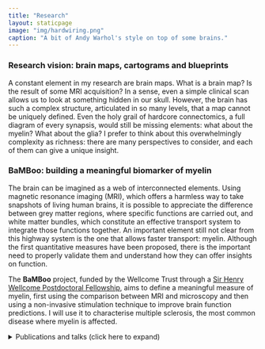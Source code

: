 ```yaml
---
title: "Research"
layout: staticpage
image: "img/hardwiring.png"
caption: "A bit of Andy Warhol's style on top of some brains."
---
```


### Research vision: brain maps, cartograms and blueprints

A constant element in my research are brain maps. What is a brain map? Is the result of some MRI acquisition? In a sense, even a simple clinical scan allows us to look at something hidden in our skull. However, the brain has such a complex structure, articulated in so many levels, that a map cannot be uniquely defined. Even the holy grail of hardcore connectomics, a full diagram of every synapsis, would still be missing elements: what about the myelin? What about the glia? I prefer to think about this overwhelmingly complexity as richness: there are many perspectives to consider, and each of them can give a unique insight. 

### BaMBoo: building a meaningful biomarker of myelin

The brain can be imagined as a web of interconnected elements. Using magnetic resonance imaging (MRI), which offers a harmless way to take snapshots of living human brains, it is possible to appreciate the difference between grey matter regions, where specific functions are carried out, and white matter bundles, which constitute an effective transport system to integrate those
functions together. An important element still not clear from this highway system is the one that allows faster transport: myelin. Although the first quantitative measures have been proposed, there is the important need to properly validate them and understand how they can offer insights on function.

The **BaMBoo** project, funded by the Wellcome Trust through a [Sir Henry Wellcome Postdoctoral Fellowship](https://wellcome.org/grant-funding/people-and-projects/grants-awarded/bamboo-building-meaningful-biomarker-myelin), aims to define a meaningful measure of myelin, first using the comparison between MRI and microscopy and then using a non-invasive stimulation technique to improve brain function predictions. I will use it to characterise multiple sclerosis, the most common disease where myelin is affected.


<details>
<summary>Publications and talks (click here to expand)</summary>

My list of publications is also available on my [Google Scholar profile](https://scholar.google.com/citations?user=raI97kYAAAAJ&hl=it).

### Preprints

E Levitis, CD Gould van Praag, R Gau, S Heunis, E DuPre, G Kiar, K Bottenhorn, T Glatard, A Nikolaidis, K Whitaker, S Afyouni E Alonso-Ortiz, S Appelhoff, A Arnatkeviciute, SM Atay, T Auer, G Baracchini, J Bayer, M Beauvais, J Bijsterbosch, I Bilgin, S Bollmann, S Bollmann, R Botvinik-Nezer, MG Bright, VD Calhoun, X Chen, S Chopra, H Chuan-Peng, T Close, S Cookson, C Craddock, A De La Vega, B De Leener, DV Demeter, P Di Maio, EW Dickie SB Eickhoff, O Esteban, K Finc, M Frigo, S Ganesan, M Ganz, KG Garner, EA Garza-Villarreal, G Gonzalez-Escamilla, R Goswami, JD Griffiths, T Grootswagers, S Guay, O Guest, DA Handwerker, P Herholz, K Heuer, DC Huijser, V Iacovella, M Joseph, A Karakuzu, D Keator, X Kobeleva, M Kumar, AR Laird, LJ Larson-Prior, A Lautarescu, A Lazari, J Haitz, L Gorroño, XY Li, J Lv, **M Mancini**, et al. (2021) Centering inclusivity in the design of online conferences. *PsyArXiv* - <https://doi.org/10.31234/osf.io/vj5tu>

R Gau, S Noble, K Heuer, K Bottenhorn, IP Bilgin, YF Yang, J Huntenburg, JMM Bayer, R Bethlehem, SA Rhoads, C Vogelbacher, V Borghesani, E Levitis, HT Wang, S Van Den Bossche, X Kobeleva, JHL Gorroño, S Guay, MS Atay, GP Varoquaux, D Huijser, M Sandström, P Herholz, SA Nastase, AP Badhwar, G Dumas, S Schwab, S Moia, M Dayan, Y Bassil, PP Brooks, **M Mancini**, et al. (2021) Brainhack: developing a culture of open, inclusive, community-driven neuroscience. *PsyArXiv* - <https://doi.org/10.31234/osf.io/rytjq>

KG Schilling, F Rheault, L Petit, CB Hansen, Vi Nath, FC Yeh, G Girard, M Barakovic, J Rafael-Patino, T Yu, E Fischi-Gomez, M Pizzolato, M Ocampo-Pineda, S Schiavi, EJ Canales-Rodríguez, A Daducci, C Granziera, G Innocenti, JP Thiran, L Mancini, S Wastling, S Cocozza, M Petracca, G Pontillo, **M Mancini**, et al. (2020) Tractography dissection variability: what happens when 42 groups dissect 14 white matter bundles on the same dataset? *bioRxiv* - <https://doi.org/10.1101/2020.10.07.321083>


### Journal Papers

T Carandini, **M Mancini**, I Bogdan, CL Rae, AW Barritt, A Sethi, N Harrison, W Rashid, E Scarpini, D Galimberti, M Bozzali, M Cercignani (2021) Disruption of brainstem monoaminergic fibre tracts in multiple sclerosis as a putative mechanism for cognitive fatigue: a fixel-based analysis. *NeuroImage: Clinical*, 30: 102587 - <https://doi.org/10.1016/j.nicl.2021.102587>

T Boshkovski, L Kocarev, J Cohen-Adad, B Misic, S Lehéricy, N Stikov, **M Mancini** (2020) The R1-weighted connectome: complementing brain networks with a myelin-sensitive measure. *Network Neuroscience*, in press - <https://doi.org/10.1162/netn_a_00179>

**M Mancini**, A Karakuzu, J Cohen-Adad, M Cercignani, T Nichols, N Stikov (2020) An interactive meta-analysis of MRI biomarkers of myelin. *Elife*, 9: e61523 - <https://doi.org/10.7554/eLife.61523>

**M Mancini**, A Casamitjana, L Peter, E Robinson, S Crampsie, DL Thomas, JL Holton, Z Jaunmuktane, JE Iglesias (2020) A multimodal computational pipeline for 3D histology of the human brain. *Scientific Reports*, 10: 13839 - <https://doi.org/10.1038/s41598-020-69163-z>

J Koenig, B Abler, I Agartz, T Åkerstedt, OA Andreassen, M Anthony, K Bertsch, RC Brown, R Brunner, L Carnevali, H Critchley, KR Cullen, EJC de Geus, I Dziobek, H Fischer, H Flor, M Gaebler, PJ Gianaros, MJ Giummarra, S Greening, S Guendelman, J Heathers, SC Herpertz, MX Hu, S Jentschke, M Kaess, T Kaufmann, B Klimes-Dougan, S Koelsch, M Krauch, D Kumral, F Lamers, TH Lee, M Lekander, F Lin, M Lotze, E Makovac, **M Mancini**, et al. (2020) Cortical Thickness and Resting State Cardiac Function Across the Lifespan: A Cross-Sectional Pooled Mega Analysis. *Psychophysiology*, in press - <https://doi.org/10.1111/psyp.13688>

L Serra, M Bruschini, C Di Domenico, **M Mancini**, G Bechi Gabrielli, S Bonarota, C Caltagirone, M Cercignani, C Marra, M Bozzali (2020) Behavioral psychological symptoms of dementia and functional connectivity changes: a network-based study. *Neurobiology of Aging*, 94: 196-206 - <https://doi.org/10.1016/j.neurobiolaging.2020.06.009>

A Zugman, A Harrewijn, EM Cardinale, H Zwiebel, GF Freitag, KE Werwath, JM Bas‐Hoogendam, NA Groenewold, M Aghajani, K Hilbert, N Cardoner, D Porta‐Casteràs, S Gosnell, R Salas, KS Blair, JR Blair, MZ Hammoud, M Milad, K Burkhouse, KL Phan, HK Schroeder, JR Strawn, K Beesdo‐Baum, SI Thomopoulos, HJ Grabe, S Van der Auwera, K Wittfeld, JA Nielsen, R Buckner, JW Smoller, B Mwangi, JC Soares, MJ Wu, GB Zunta‐Soares, AP Jackowski, PM Pan, GA Salum, M Assaf, GJ Diefenbach, P Brambilla, E Maggioni, D Hofmann, T Straube, C Andreescu, R Berta, E Tamburo, R Price, GG Manfro, HD Critchley, E Makovac, **M Mancini**, et al. (2020) Mega‐analysis methods in ENIGMA: The experience of the generalized anxiety disorder working group. *Human Brain Mapping*, in press - <https://doi.org/10.1002/hbm.25096>

**M Mancini**, SB Vos, VN Vakharia, AG O'Keeffee, K Trimmel, F Barkhof, C Dorfer, S Soman, GW Winston, C Wu et al. (2019) Automated fiber tract reconstruction for surgery planning: Extensive validation in language-related white matter tracts. *NeuroImage: Clinical*, 23: 101883 - <https://doi.org/10.1016/j.nicl.2019.101883>
 
SC de Lange, LH Scholtens, LH van den Berg, MP Boks, M Bozzali, W Cahn, U Dannlowski, S Durston, E Geuze, NEM van Haren, MHJ Hillegers, K Koch, MA Jurado, **M Mancini**, et al. (2019) Shared vulnerability for connectome alterations across psychiatric and neurological brain disorders. *Nature Human Behaviour*, 3: 988–998 - <https://doi.org/10.1038/s41562-019-0659-6>

M Galovic, I Baudracco, E Wright-Goff, G Pillajo, P Nachev, B Wandschneider, F Woermann, P Thompson, S Baxendale, AW McEvoy, M Nowell, **M Mancini** et al. (2019) Association of Piriform Cortex Resection With Surgical Outcomes in Patients With Temporal Lobe Epilepsy. *JAMA Neurology*, 76(6): 690-700 - <https://doi.org/10.1001/jamaneurol.2019.0204>

L Carnevali, **M Mancini**, J Koenig, E Makovac, D R Watson, F Meeten, HD Critchley, C Ottaviani (2019) Cortical morphometric predictors of autonomic dysfunction in generalized anxiety disorder. *Autonomic Neuroscience*, 217: 41-48 - <https://doi.org/10.1016/j.autneu.2019.01.001>

E Makovac, **M Mancini**, S Fagioli, DR Watson, F Meeten, CL Rae, HD Critchley, C Ottaviani (2019) Network abnormalities in generalized anxiety pervade beyond the amygdala-pre-frontal cortex circuit: Insights from graph theory. *Psychiatry Research: Neuroimaging*, 281: 107-116 - <https://doi.org/10.1016/j.pscychresns.2018.09.006>

**M Mancini**, M Cercignani (2018) Network models in neuroimaging: a survey of multimodal applications. *Fundamenta Informaticae*, 163(1): 63-91 - <https://doi.org/10.3233/FI-2018-1732>

G Koch, S Bonnì, MC Pellicciari, EP Casula, **M Mancini**, R Esposito, V Ponzo, S Picazio, F Di Lorenzo, L Serra, et al. (2018) Transcranial magnetic stimulation of the precuneus enhances memory and neural activity in prodromal Alzheimer's disease. *NeuroImage*, 169: 302-311 - <https://doi.org/10.1016/j.neuroimage.2017.12.048>

E Makovac, SN Garfinkel, A Bassi, B Basile, E Macaluso, M Cercignani, E Mattei, **M Mancini**, D Agalliu, P Cortelli, et al. (2018) Fear processing is differentially affected by lateralized stimulation of carotid baroreceptors. *Cortex*, 99: 200-212 - <https://doi.org/10.1016/j.cortex.2017.07.002>

MC Pellicciari, S Bonnì, V Ponzo, AM Cinnera, **M Mancini**, EP Casula, F Sallustio, S Paolucci, C Caltagirone, G Koch (2018) Dynamic reorganization of TMS-evoked activity in subcortical stroke patients. *NeuroImage*, 175: 365-378 – <https://doi.org/10.1016/j.neuroimage.2018.04.011>

**M Mancini**, G Giulietti, N Dowell, B Spanò, N Harrison, M Bozzali, M Cercignani (2018) Introducing axonal myelination in connectomics: A preliminary analysis of g-ratio distribution in healthy subjects. *NeuroImage*, 182: 351-359 - <https://doi.org/10.1016/j.neuroimage.2017.09.018>

**M Mancini**, C Mastropasqua, S Bonnì, V Ponzo, M Cercignani, S Conforto, G Koch, M Bozzali (2017) Theta Burst Stimulation of the Precuneus Modulates Resting State Connectivity in the Left Temporal Pole. *Brain Topography*, 30(3): 312-319 - <https://doi.org/10.1007/s10548-017-0559-x>

F Barban, **M Mancini**, M Cercignani, F Adriano, R Perri, R Annicchiarico, GA Carlesimo, C Ricci, MG Lombardi, V Teodonno, et al. (2017) A Pilot Study on Brain Plasticity of Functional Connectivity Modulated by Cognitive Training in Mild Alzheimer’s Disease and Mild Cognitive Impairment. *Brain Sciences*, 7(5): 50 - <https://doi.org/10.3390/brainsci7050050>

L Serra, **M Mancini**, M Cercignani, C Di Domenico, B Spanò, G Giulietti, G Koch, C Marra, M Bozzali (2017) Network-based substrate of cognitive reserve in Alzheimer’s disease. *Journal of Alzheimer's Disease*, 55(1): 421-430 – <https://doi.org/10.3233/JAD-160735>

**M Mancini**, D Brignani, S Conforto, P Mauri, C Miniussi, MC Pellicciari (2016) Assessing cortical synchronization during transcranial direct current stimulation: A graph-theoretical analysis. *NeuroImage*, 140: 57-65 - <https://doi.org/10.1016/j.neuroimage.2016.06.003>

L Serra, M Cercignani, M Bruschini, L Cipolotti, **M Mancini**, G Silvestri, A Petrucci, E Bucci, G Antonini, L Licchelli, et al. (2016) “I know that you know that I know”: neural substrates associated with social cognition deficits in DM1 patients *PLOS ONE*, 11(6): e0156901 - <https://doi.org/10.1371/journal.pone.0156901>

L Serra, **M Mancini**, G Silvestri, A Petrucci, M Masciullo, B Spanò, M Torso, C Mastropasqua, M Giacanelli, C Caltagirone, et al. (2016) Brain connectomics’ modification to clarify motor and nonmotor features of myotonic dystrophy type 1. *Neural plasticity*, 2016: 2696085 - <https://doi.org/10.1155/2016/2696085>


### Book chapters

*In Italian*

M Cercignani, **M Mancini**, C Gandini Wheeler-Kingshot (2018) Connettività e connettomica: promesse e tranelli. *Immagini biomediche: nuove tendenze in tecnologia, metodi e applicazioni*, 163-183 - Patron.
    
**M Mancini** (2013) La diaspora dei cervelli. *Mettere a frutto i talenti: Esperienze e testimonianze sull'Italia di oggi*, 153-155 - Franco Angeli.
    


### Papers in proceedings

**M Mancini**, S Crampsie, DL Thomas, Z Jaunmuktane, JL Holton, JE Iglesias (2019) Hierarchical Joint Registration of Tissue Blocks With Soft Shape Constraints For Large-Scale Histology of The Human Brain. *IEEE 16th International Symposium on Biomedical Imaging (ISBI 2019)*, 666-669 - <https://doi.org/10.1109/ISBI.2019.8759396>

A Granados, **M Mancini**, SB Vos, O Lucena, V Vakharia, R Rodionov, JS Duncan, R Sparks, S Ourselin (2018) A machine learning approach to predict instrument bending in stereotactic neurosurgery. *Medical Image Computing and Computer-Assisted Intervention (MICCAI)*: 238-246 – <https://doi.org/10.1007/978-3-030-00937-3_28>

**M Mancini**, G Giulietti, B Spanò, M Bozzali, M Cercignani, S Conforto (2016) Estimating multimodal brain connectivity in multiple sclerosis: An exploratory factor analysis. *38th Annual International Conference of the IEEE Engineering in Medicine and Biology Society (EMBC)*: 1131-1134 - <https://doi.org/10.1109/EMBC.2016.7590903>

**M Mancini**, MA De Reus, L Serra, M Bozzali, MP Van Den Heuvel, M Cercignani, S Conforto (2016) Network attack simulations in Alzheimer's disease: The link between network tolerance and neurodegeneration. *IEEE 13th International Symposium on Biomedical Imaging (ISBI)*: 237-240 - <https://doi.org/10.1109/ISBI.2016.7493253>

**M Mancini**, MC Pellicciari, D Brignani, P Mauri, C De Marchis, C Miniussi, S Conforto (2015) Automatic artifact suppression in simultaneous tDCS-EEG using adaptive filtering. *37th Annual International Conference of the IEEE Engineering in Medicine and Biology Society (EMBC)*: 2729-2732 - <https://doi.org/10.1109/EMBC.2015.7318956>

**M Mancini**, E Mattei, F Censi, G Calcagnini, M Bozzali, S Conforto (2015) Functional connectivity during autonomic stimulation estimated using spectral coherence of fMRI signals. *7th International IEEE/EMBS Conference on Neural Engineering (NER)*: 1044-1047 - <https://doi.org/10.1109/NER.2015.7146806>

E Mattei, F Censi, M Triventi, **M Mancini**, A Napolitano, E Genovese, V Cannatà, R Falsaperla, G Calcagnini (2015) Wrong detection of ventricular fibrillation in an implantable cardioverter defibrillator caused by the movement near the MRI scanner bore. *37th Annual International Conference of the IEEE Engineering in Medicine and Biology Society (EMBC)*: 7200-7203 - <https://doi.org/10.1109/EMBC.2015.7320053>

**M Mancini**, E Mattei, F Censi, B Basile, M Bozzali, G Calcagnini (2014) Investigation of baroreflex autonomic control by spectral coherence of fMRI independent components and neck suction stimulation signal. *Computing in Cardiology Conference (CinC)*: 1005-1008 - <https://ieeexplore.ieee.org/document/7043215>

**M Mancini**, G Calcagnini, E Mattei, F Censi, M Bozzali, R Barbieri (2014) Modeling Heart Beat Dynamics and fMRI Signals during Carotid Stimulation by Neck Suction. *36th Annual International Conference of the IEEE Engineering in Medicine and Biology Society (EMBC)*: 6647-6650 -  <https://doi.org-10.1109/EMBC.2014.6945152>

E Mattei, F Censi, **M Mancini**, A Napolitano, E Genovese, V Cannatà, G Burriesci, R Falsaperla, Gi Calcagnini (2014) Currents induced by fast movements inside the MRI room may cause inhibition in an implanted pacemaker. *36th Annual International Conference of the IEEE Engineering in Medicine and Biology Society (EMBC)*: 890-893 - <https://doi.org/10.1109/EMBC.2014.6943734>


### Abstract in Proceedings

T Boshkovski, L Kocarev, J Cohen-Adad, B Misic, S Lehéricy, N Stikov, **M Mancini** (2020) The R1-weighted connectome: complementing brain networks with a myelin-sensitive measure. *26th Annual Meeting of the Organization for Human Brain Mapping (OHBM)*.

**M Mancini**, E Alonso-Ortiz, M Cercignani, J Cohen-Adad, N Stikov (2020) Myelin-sensitive Quantitative Maps: Two’s Company, Three’s a Crowd? *International Society for Magnetic Resonance in Medicine (ISMRM) Virtual Conference*.

T Carandini, **M Mancini**, I Bogdan, C Rae, A Barritt, A Sethi, N Harrison, W Rashid, M Cercignani, M Bozzali (2020) Brainstem monoaminergic functional and structural connectivity is altered in multiple sclerosis and contributes to fatigue. *International Society for Magnetic Resonance in Medicine (ISMRM) Virtual Conference*.

C Maffei,  G Girard,  K Schilling, N Adluru, D Aydogan, A Hamamci, FC Yeh, **M Mancini**, et al. (2020) The IronTract challenge: Validation and optimal tractography methods for the HCP diffusion acquisition scheme. *International Society for Magnetic Resonance in Medicine (ISMRM) Virtual Conference*.

T Carandini, **M Mancini**, I Bogdan, C Rae, A Barritt, A Sethi, N Harrison, W Rashid, M Bozzali, M Cercignani (2020) Brainstem monoaminergic functional and structural connectivity is altered in multiple sclerosis and associated to cognitive fatigue. *6th Congress of the  European Academy of Neurology*, published in *European Journal of Neurology* 27(S1): 202 - <https://doi.org/10.1111/ene.14307>

**M Mancini**, Y Huo, B  Landman, JE  Iglesias (2019) Segmentation-aware adversarial synthesis for registration of histology to MRI. *International Society for Magnetic Resonance in Medicine (ISMRM) Annual Meeting*.

**M Mancini**, S Crampsie, D Thomas, Z Jaunmuktane, J Holton, JE Iglesias (2019) A computational pipeline for MRI-informed 3D histology of the human brain. *25th Annual Meeting of the Organization for Human Brain Mapping (OHBM)*.

L Serra, M Bruschini, **M Mancini**, C Marra, C Caltagirone, M Cercignani, M Bozzali (2019) Behavioural symptoms of dementia and functional connectivity changes. A network-based studies. *25th Annual Meeting of the Organization for Human Brain Mapping (OHBM)*.

N Vakharia, **M Mancini**, B Vos, K Li, A McEvoy, R Sparks, S Ourselin, JS Duncan (2019) Changes in whole brain connectomes with simulated laser interstitial thermal therapy (LITT) using seizure free and non-seizure free ablation cavities in mesial temporal. *Association of British Neurologists/Society of British Neurological Surgeons (ABN/SBNS) Joint Annual Meeting*, published in *Journal of Neurology, Neurosurgery and Psychiatry* 90(3): e19 - <https://doi.org/10.1136/jnnp-2019-ABN.59>

M Della Costanza, VN Vakharia, K Li, **M Mancini**, SB Vos, B Diehl, J Winston, AW McEvoy, A Miserocchi, M Scerrati, F Chowdhury, R Sparks, S Ourselin, JS Duncan (2019) Structural connectivity driven stereoelectroencephalography (SEEG) electrode targeting in suspected pseudotemporal and temporal plus epilepsy. *Association of British Neurologists/Society of British Neurological Surgeons (ABN/SBNS) Joint Annual Meeting*, published in *Journal of Neurology, Neurosurgery and Psychiatry* 90(3): e19 - <http://dx.doi.org/10.1136/jnnp-2019-ABN.60>

**M Mancini**, C Clarke, N Dowell, N Harrison, M Cercignani (2018)  Does the g-ratio influence resting-state functional connectivity? A group-level analysis. *International Society for Magnetic Resonance in Medicine (ISMRM) Annual Meeting*.

**M Mancini**,  S Vos, V Vakharia, R Sparks, K Trimmel, G Winston, J Duncan, S  Ourselin (2018) Anatomy-constrained automated fiber tract reconstruction for surgery planning: a validation study in language-related white matter tracts. *International Society for Magnetic Resonance in Medicine (ISMRM) Annual Meeting*.

S Vos, **M Mancini**, V Vakharia, R Sparks, M Chiang, M Cardoso, J Duncan, G  Winston, S Ourselin (2018)  Automated fibre tractography of the optic radiation for epilepsy surgery planning. *International Society for Magnetic Resonance in Medicine (ISMRM) Annual Meeting*.

L Carnevali, **M Mancini**, J Koenig, E Makovac, DR Watson, F Meeten, HD Critchley, C Ottaviani (2018) Structural Integrity of Anterior Cingulate Cortex Predicts Resilience to Autonomic Dysfunction in Generalized Anxiety Disorder. *76th Annual Scientific Meeting of the American Psychosomatic Society*, published in *Psychosomatic Medicine* 80(3): A132 - <https://doi.org/10.1097/PSY.0000000000000578>

F Di Lorenzo, S Bonnì, S Picazio, V Ponzo, MC Pellicciari, E Casula, L Serra, **M Mancini**, C Caltagirone, A Martorana, M Bozzali, G Koch (2017) Repetitive TMS of the default mode network: a randomized, double-blinded, cross-over study trial in MCI patients. *2nd International Brain Stimulation Conference*, published in *Brain Stimulation* 10(2): P530 - <https://doi.org/10.1016/j.brs.2017.01.543>

F Barban, H Prüss, U Kopp, **M Mancini**, M Cercignani, F Paul, C Finke (2017) Network-based alterations following anti-N-methyl-D-aspartate receptor encephalitis. *23rd Annual Meeting of the Organization for Human Brain Mapping (OHBM)*.

**M Mancini**, M Cercignani, S Bonnì, S Picazio, V Ponzo, MC Pellicciari, E Casula, L Serra, C Caltagirone, G Koch, M Bozzali (2017) A Multi-Modal Study of the Neural Mechanisms Behind the Beneficial Effects of Repetitive TMS Over the Precuneus of MCI Patients. *International Society for Magnetic Resonance in Medicine (ISMRM) Annual Meeting*.

**M Mancini**, G Giulietti, N Dowell, B Spanò, N Harrison, M Bozzali, M Cercignani (2017) Introducing Axonal Myelination in Connectomics: A Preliminary Analysis of G-Ratio Distribution in Healthy Subjects. *International Society for Magnetic Resonance in Medicine (ISMRM) Annual Meeting*.

**M Mancini**, L de Reus, MA, Serra, M Bozzali, MP van den Heuvel, M Cercignani, S Conforto (2016) Neurodegeneration simulation in the connectome: a heuristic approach to unfold the key white matter pathways in Alzheimerʼs disease. *International Society for Magnetic Resonance in Medicine (ISMRM) Annual Meeting*.

M Mancini, C Mastropasqua, G Koch, M Cercignani, M Bozzali, S Conforto (2016) Precuneus stimulation using cTBS modulates the temporal pole: a graph-theoretical analysis. *22nd Annual Meeting of the Organization for Human Brain Mapping (OHBM)*.

S Bonni, S Picazio, F Di Lorenzo, V Ponzo, M Pellicciari, E Casula, L Serra, **M Mancini**, C Caltagirone, A Martorana, M Bozzali, G Koch (2016) Repetitive TMS of the default mode network: a randomized, double-blinded, cross-over study trial in MCI patients. *XI Sindem Meeting: Italian Association for the Study of Dementia linked to the Italian Neurological Society (SIN)*, published in *Journal of Alzheimer's Disease* 52(S1): S60-S61 - <https://doi.org/10.3233/JAD-169001>

F Barban, L Serra, R Perri, R Annicchiarico, GA Carlesimo, **M Mancini**, F Adriano, C Ricci, MG Lombardi, M Cercignani, L Fadda, C Caltagirone, M Bozzali (2015) Brain plasticity in mild Alzheimerʼs Disease. Effects of a computer- based cognitive training on functional connectivity. *International Society for Magnetic Resonance in Medicine (ISMRM) Annual Meeting*.

**M Mancini**, C Mastropasqua, M Bozzali, G Calcagnini, S Conforto (2015) Test-retest reliability of spectral coherence-based graph metrics in fMRI networks. *21st Annual Meeting of the Organization for Human Brain Mapping (OHBM)*.

G Calcagnini, E Mattei, M Bozzali, M Triventi, **M Mancini**, Federica Censi, R Barbieri (2015) Carotid Baroreceptor Stimulation by Neck Suction during FMRI Investigation: Methodological Issues. *37th Annual International Conference of the IEEE Engineering in Medicine and Biology Society (EMBC)*.

F Barban, L Serra, R Perri, R Annicchiarico, G Carlesimo, **M Mancini**, M Cercignani, F Adriano, C Ricci, MG Lombardi, L Fadda, C Caltagirone, M Bozzali (2015) Effects of a computer-based cognitive training on functional connectivity of mild Alzheimerʼs Disease. *European Congress of NeuroRehabilitation*.

C Mastropasqua, S Bonnì, M Bozzali, **M Mancini**, C Caltagirone, M Cercignani, G Koch (2014) Functional connectivity changes after precuneus stimulation using cTBS. *4th Biennial Conference on Resting-state / Brain Connectivity*.


### Invited Talks

09/03/2021  
"Turbo-charging Neurology Research into Clinical Practice" (Panel discussion)  
Webinar organized by [QMENTA](https://www.qmenta.com)

22/01/2021  
"A new ERA for meta-analysis: building Executable Research Articles"  
Evidence Synthesis \& Meta-Analysis in R Conference (ESMARConf), virtual event

06/12/2019  
"Chasing brain functional microstructure: a recipe with bucatini"  
Neuroimaging Seminars, King's College London, London

25/11/2019  
"Myelin Maps - Or why you should stop buying fat-free brains"  
Feindel Brain Imaging Lecture Series, McGill University, Montreal

04/09/2019  
"Rogue Matter: A Sparse Wars Story"  
Laboratory for Computational Neuroimaging, MGH Martinos Center for Biomedical Imaging, Boston

09/03/2019  
"The diffusion MRI-based connectome: promises and pitfalls"  
LASSE - Latino-American Summerschool on Epilepsy, Sao Paulo

12/09/2018  
"Bigger brains: building a bridge between histology and MRI"  
European Laboratory for Non-linear spectroscopy, University of Florence, Florence

27/07/2018  
"Image-to-image translation for histology-MRI registration"  
{U|I}CL Biomedical Imaging Symposium, Imperial College London, London

24/03/2018  
"Brain structural networks: the quest for the connectome"  
ILAE British Chapter Epilepsy Neuroimaging Course, Chalfont Centre, Chalfont St Peter

05/04/2017  
"About brain networks and graph theory"  
Neuroimaging Methods Seminars, University of Sussex, Brighton

</details>
